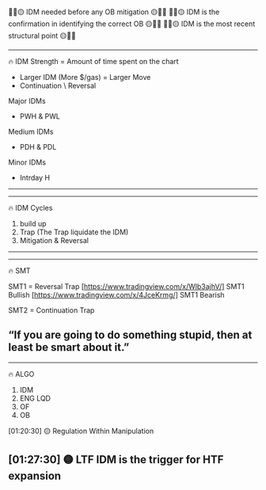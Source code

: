 💚🔴🟡 IDM needed before any OB mitigation 🟡🔴💚
💚🔴🟡 IDM is the confirmation in identifying the correct OB 🟡🔴💚
💚🔴🟡 IDM is the most recent structural point  🟡🔴💚


---------------------------------------------------------------------------------------------------------
🔥 IDM Strength = Amount of time spent on the chart
- Larger IDM (More $/gas) = Larger Move
- Continuation \ Reversal

Major IDMs
- PWH & PWL
  
Medium IDMs
- PDH & PDL
  
Minor IDMs
- Intrday H
---------------------------------------------------------------------------------------------------------

---------------------------------------------------------------------------------------------------------
🔥 IDM Cycles
1. build up 
2. Trap (The Trap liquidate the IDM)
3. Mitigation & Reversal
---------------------------------------------------------------------------------------------------------


---------------------------------------------------------------------------------------------------------
🔥 SMT

SMT1 = Reversal Trap
[https://www.tradingview.com/x/Wlb3ajhV/] SMT1 Bullish 
[https://www.tradingview.com/x/4JceKrmg/] SMT1 Bearish 

SMT2 = Continuation Trap

“If you are going to do something stupid, then at least be smart about it.”
---------------------------------------------------------------------------------------------------------


---------------------------------------------------------------------------------------------------------
🔥 ALGO 
1. IDM
2. ENG LQD
3. OF
4. OB

[01:20:30]
🟡 Regulation Within Manipulation 

[01:27:30]
🟡 LTF IDM is the trigger for HTF expansion 
---------------------------------------------------------------------------------------------------------
